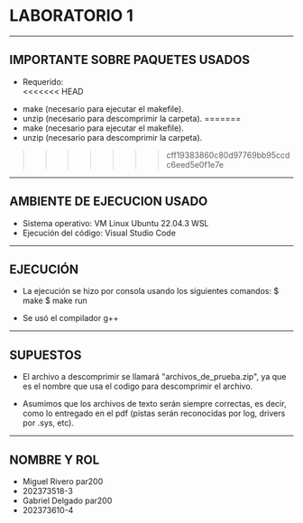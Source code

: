 LABORATORIO 1
=============================================
--------------------------------------------------------------------
IMPORTANTE SOBRE PAQUETES USADOS
--------------------------------------------------------------------
- Requerido:  
<<<<<<< HEAD
* make (necesario para ejecutar el makefile).
* unzip (necesario para descomprimir la carpeta).
=======
 * make (necesario para ejecutar el makefile).
 * unzip (necesario para descomprimir la carpeta).
>>>>>>> cff19383860c80d97769bb95ccdc6eed5e0f1e7e
--------------------------------------------------------------------
AMBIENTE DE EJECUCION USADO
--------------------------------------------------------------------
- Sistema operativo: VM Linux Ubuntu 22.04.3 WSL
- Ejecución del código: Visual Studio Code

--------------------------------------------------------------------
EJECUCIÓN
--------------------------------------------------------------------
- La ejecución se hizo por consola usando los siguientes comandos: 
  $ make
  $ make run

- Se usó el compilador g++


--------------------------------------------------------------------
SUPUESTOS
--------------------------------------------------------------------
- El archivo a descomprimir se llamará "archivos_de_prueba.zip", ya
que es el nombre que usa el codigo para descomprimir el archivo.

- Asumimos que los archivos de texto serán siempre correctas, es decir,
como lo entregado en el pdf (pistas serán reconocidas por log, drivers
por .sys, etc).

--------------------------------------------------------------------
NOMBRE Y ROL
--------------------------------------------------------------------
- Miguel Rivero par200
- 202373518-3
- Gabriel Delgado par200
- 202373610-4
